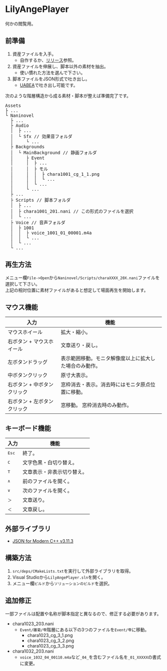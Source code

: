 # LilyAngePlayer

何かの閲覧用。

## 前準備

1. 資産ファイルを入手。
    - 自作するか、[リリース](https://github.com/BithreenGirlen/LilyAngePlayer/releases)参照。
2. 資産ファイルを伸展し、脚本以外の素材を抽出。
    - 使い慣れた方法を選んで下さい。
3. 脚本ファイルをJSON形式で吐き出し。
    - [UABEA](https://github.com/BithreenGirlen/UABEA)で吐き出し可能です。

次のような階層構造から成る素材・脚本が整えば準備完了です。
<pre>
Assets
├ ...
└ Naninovel
  ├ ...
  ├ Audio
  │  ├ ...
  │  └ Sfx // 効果音フォルダ
  │     └ ...
  ├ Backgrounds
  │  └ MainBackground // 静画フォルダ
  │     ├ Event
  │     │  ├ ...
  │     │  ├ モル
  │     │  │  ├ chara1001_cg_1_1.png
  │     │  │  └ ...
  │     │  └ ...
  │     └ ...
  ├ ...
  ├ Scripts // 脚本フォルダ
  │  ├ ...
  │  ├ chara1001_201.nani // この形式のファイルを選択
  │  └ ...
  ├ Voice // 音声フォルダ
  │  ├ 1001
  │  │  ├ voice_1001_01_00001.m4a
  │  │  └ ...
  │  └ ...
  └ ...
</pre>

## 再生方法

メニュー欄`File->Open`から`Naninovel/Scripts/charaXXXX_20X.nani`ファイルを選択して下さい。  
上記の相対位置に素材ファイルがあると想定して場面再生を開始します。

## マウス機能

| 入力 | 機能 |
| --- | --- |
| マウスホイール | 拡大・縮小。 |
| 右ボタン + マウスホイール | 文章送り・戻し。 |
| 左ボタンドラッグ | 表示範囲移動。モニタ解像度以上に拡大した場合のみ動作。 |
| 中ボタンクリック | 原寸大表示。 |
| 右ボタン + 中ボタンクリック | 窓枠消去・表示。消去時にはモニタ原点位置に移動。 |
| 右ボタン + 左ボタンクリック | 窓移動。 窓枠消去時のみ動作。|

## キーボード機能

| 入力 | 機能 |
| --- | --- |
| <kbd>Esc</kbd> | 終了。 |
| <kbd>C</kbd> | 文字色黒・白切り替え。 |
| <kbd>T</kbd> | 文章表示・非表示切り替え。 |
| <kbd>∧</kbd> | 前のファイルを開く。 |
| <kbd>∨</kbd> | 次のファイルを開く。 |
| <kbd>＞</kbd> | 文章送り。 |
| <kbd>＜</kbd> | 文章戻し。 |

## 外部ライブラリ
- [JSON for Modern C++ v3.11.3](https://github.com/nlohmann/json/releases/tag/v3.11.3)

## 構築方法
1. `src/deps/CMakeLists.txt`を実行して外部ライブラリを取得。
2. Visual Studioから`LilyAngePlayer.sln`を開く。
3. メニュー欄`ビルド`から`ソリューションのビルド`を選択。

## 追加修正

一部ファイルは配置や名称が脚本指定と異なるので、修正する必要があります。
- chara1023_203.nani
  - `Event/雛菊/雫`階層にある以下の3つのファイルを`Event/雫`に移動。
    - chara1023_cg_3_1.png
    - chara1023_cg_3_2.png
    - chara1023_cg_3_3.png
- chara1032_203.nani
  - `voice_1032_04_00110.m4a`など`_04_`を含むファイル名を`_01_XXXXX`の書式に変更。
